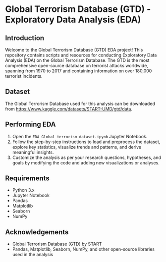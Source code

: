 # Global Terrorism Database (GTD) - Exploratory Data Analysis (EDA)

## Introduction
Welcome to the Global Terrorism Database (GTD) EDA project! This repository contains scripts and resources for conducting Exploratory Data Analysis (EDA) on the Global Terrorism Database. The GTD is the most comprehensive open-source database on terrorist attacks worldwide, spanning from 1970 to 2017 and containing information on over 180,000 terrorist incidents.

## Dataset
The Global Terrorism Database used for this analysis can be downloaded from https://www.kaggle.com/datasets/START-UMD/gtd/data. 

## Performing EDA
1. Open the `EDA Global terrorism dataset.ipynb` Jupyter Notebook.
2. Follow the step-by-step instructions to load and preprocess the dataset, explore key statistics, visualize trends and patterns, and derive meaningful insights.
3. Customize the analysis as per your research questions, hypotheses, and goals by modifying the code and adding new visualizations or analyses.

## Requirements
- Python 3.x
- Jupyter Notebook
- Pandas
- Matplotlib
- Seaborn
- NumPy

## Acknowledgements
- Global Terrorism Database (GTD) by START
- Pandas, Matplotlib, Seaborn, NumPy, and other open-source libraries used in the analysis

